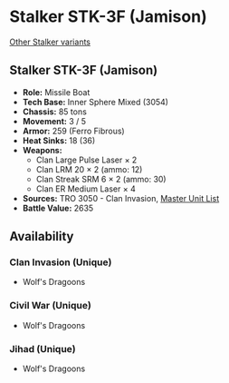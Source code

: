 # Stalker STK-3F (Jamison)

[Other Stalker variants](../stalker.md)

## Stalker STK-3F (Jamison)
- **Role:** Missile Boat
- **Tech Base:** Inner Sphere Mixed (3054)
- **Chassis:** 85 tons
- **Movement:** 3 / 5
- **Armor:** 259 (Ferro Fibrous)
- **Heat Sinks:** 18 (36)
- **Weapons:**
  - Clan Large Pulse Laser × 2
  - Clan LRM 20 × 2 (ammo: 12)
  - Clan Streak SRM 6 × 2 (ammo: 30)
  - Clan ER Medium Laser × 4
- **Sources:** TRO 3050 - Clan Invasion, [Master Unit List](http://masterunitlist.info/Unit/Details/5119/stalker-stk-3f-jamison)
- **Battle Value:** 2635

## Availability

### Clan Invasion (Unique)
- Wolf's Dragoons

### Civil War (Unique)
- Wolf's Dragoons

### Jihad (Unique)
- Wolf's Dragoons


